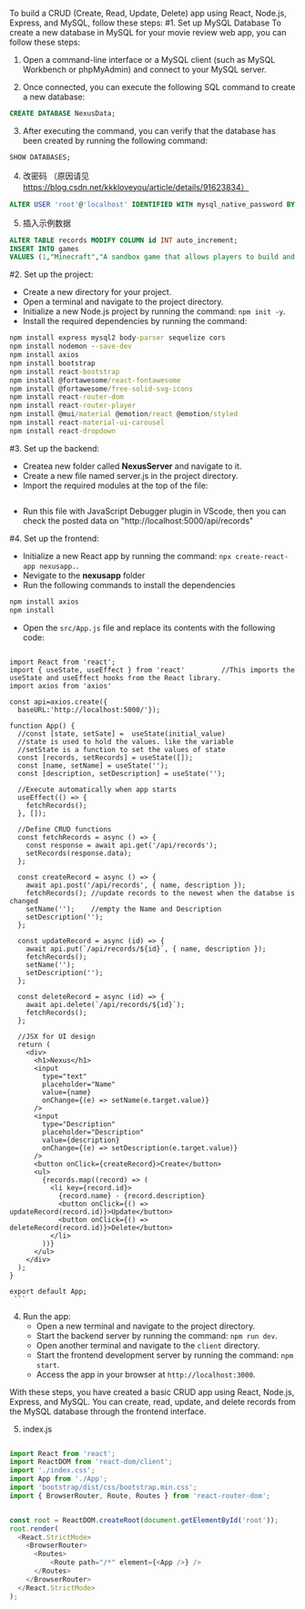 To build a CRUD (Create, Read, Update, Delete) app using React, Node.js, Express, and MySQL, follow these steps:
#1. Set up MySQL Database
To create a new database in MySQL for your movie review web app, you can follow these steps:

1. Open a command-line interface or a MySQL client (such as MySQL Workbench or phpMyAdmin) and connect to your MySQL server.

2. Once connected, you can execute the following SQL command to create a new database:

```sql
CREATE DATABASE NexusData;
```

3. After executing the command, you can verify that the database has been created by running the following command:

```sql
SHOW DATABASES;
```
4. 改密码 （原因请见 https://blog.csdn.net/kkkloveyou/article/details/91623834）
```sql
ALTER USER 'root'@'localhost' IDENTIFIED WITH mysql_native_password BY 'ladys';
```
5. 插入示例数据
```sql
ALTER TABLE records MODIFY COLUMN id INT auto_increment;
INSERT INTO games
VALUES (1,"Minecraft","A sandbox game that allows players to build and explore virtual worlds "),(2,"Fortnite","A popular battle royale game where players fight to be the last person standing "),(3,"Grand Theft Auto V","An open-world action-adventure game that allows players to explore a fictional city and engage in various criminal activities."),(4,"The Legend of Zelda: Breath of the Wild","An action-adventure game set in an open world, where players control Link as he sets out to rescue Princess Zelda."),(5,"Overwatch","A team-based first-person shooter game where players work together to achieve objectives."),(6,"Call of Duty: Modern Warfare","A first-person shooter game that offers a realistic and immersive experience in modern warfare scenarios."),(7,"Super Mario Odyssey","A platform game featuring Mario as he embarks on a globe-trotting adventure to rescue Princess Peach."),(8,"FIFA 20","A soccer simulation game that allows players to control their favorite teams and compete in various tournaments."),(9,"The Witcher 3: Wild Hunt","An action role-playing game set in a vast open world, where players take on the role of Geralt of Rivia, a monster hunter."),(10,"League of Legends","A multiplayer online battle arena game where players control a champion and compete against other teams."),(11,"Pokemon Sword and Shield","Role-playing games where players embark on an adventure to become the champion of the Galar region."),(12,"Assassin's Creed Odyssey","An action role-playing game set in ancient Greece, where players control a mercenary and engage in various missions."),(13,"Red Dead Redemption 2","An open-world western action-adventure game set in the late 1800s, with players taking on the role of a outlaw."),(14,"Counter-Strike: Global Offensive","A multiplayer first-person shooter game where players compete in teams to complete objectives or eliminate opponents."),(15,"World of Warcraft","A massively multiplayer online role-playing game set in the fantasy world of Azeroth, with players completing quests and battling monsters."),(16,"Minecraft: Dungeons","A dungeon-crawling action-adventure game set in the Minecraft universe, with players battling through various levels."),(17,"Fortnite: Battle Royale","The battle royale mode of Fortnite, where players fight to be the last person or team standing."),(18,"Apex Legends","A free-to-play battle royale game where players team up to compete against other squads in a futuristic setting."),(19,"Super Smash Bros. Ultimate","A fighting game featuring characters from various Nintendo franchises, where players battle to knock opponents off the stage."),(20,"Animal Crossing: New Horizons","A life simulation game where players create their own island paradise and interact with anthropomorphic animal characters.")
```

#2. Set up the project:

- Create a new directory for your project.
- Open a terminal and navigate to the project directory.
- Initialize a new Node.js project by running the command: ``` npm init -y ```.
- Install the required dependencies by running the command:
```cmd
npm install express mysql2 body-parser sequelize cors
npm install nodemon --save-dev
npm install axios
npm install bootstrap
npm install react-bootstrap
npm install @fortawesome/react-fontawesome
npm install @fortawesome/free-solid-svg-icons
npm install react-router-dom
npm install react-router-player
npm install @mui/material @emotion/react @emotion/styled
npm install react-material-ui-carousel
npm install react-dropdown
```


#3. Set up the backend:
- Createa new folder called **NexusServer** and navigate to it.
- Create a new file named server.js in the project directory.
- Import the required modules at the top of the file:
```javascript

```
- Run this file with JavaScript Debugger plugin in VScode, then you can check the posted data on "http://localhost:5000/api/records"

#4. Set up the frontend:
   - Initialize a new React app by running the command: `npx create-react-app nexusapp.`.
   - Nevigate to the **nexusapp** folder
   - Run the following commands to install the dependencies
   ```cmd
   npm install axios
   npm install 
   ```
   - Open the `src/App.js` file and replace its contents with the following code:
     ```javascript
    import React from 'react'; 
    import { useState, useEffect } from 'react'         //This imports the useState and useEffect hooks from the React library.
    import axios from 'axios'

    const api=axios.create({
      baseURL:'http://localhost:5000/'});

    function App() {
      //const [state, setSate] =  useState(initial_value)
      //state is used to hold the values. like the variable
      //setState is a function to set the values of state
      const [records, setRecords] = useState([]);
      const [name, setName] = useState('');
      const [description, setDescription] = useState('');

      //Execute automatically when app starts
      useEffect(() => {
        fetchRecords();
      }, []);

      //Define CRUD functions
      const fetchRecords = async () => {
        const response = await api.get('/api/records');
        setRecords(response.data);
      };

      const createRecord = async () => {
        await api.post('/api/records', { name, description });
        fetchRecords(); //update records to the newest when the databse is changed
        setName('');    //empty the Name and Description
        setDescription('');
      };

      const updateRecord = async (id) => {
        await api.put(`/api/records/${id}`, { name, description });
        fetchRecords();
        setName('');
        setDescription('');
      };

      const deleteRecord = async (id) => {
        await api.delete(`/api/records/${id}`);
        fetchRecords();
      };

      //JSX for UI design
      return (
        <div>
          <h1>Nexus</h1>
          <input
            type="text"
            placeholder="Name"
            value={name}
            onChange={(e) => setName(e.target.value)}
          />
          <input
            type="Description"
            placeholder="Description"
            value={description}
            onChange={(e) => setDescription(e.target.value)}
          />
          <button onClick={createRecord}>Create</button>
          <ul>
            {records.map((record) => (
              <li key={record.id}>
                {record.name} - {record.description}
                <button onClick={() => updateRecord(record.id)}>Update</button>
                <button onClick={() => deleteRecord(record.id)}>Delete</button>
              </li>
            ))}
          </ul>
        </div>
      );
    }

    export default App;
     ```

4. Run the app:
   - Open a new terminal and navigate to the project directory.
   - Start the backend server by running the command: `npm run dev`.
   - Open another terminal and navigate to the `client` directory.
   - Start the frontend development server by running the command: `npm start`.
   - Access the app in your browser at `http://localhost:3000`.

With these steps, you have created a basic CRUD app using React, Node.js, Express, and MySQL. You can create, read, update, and delete records from the MySQL database through the frontend interface.



5. index.js

```javascript

import React from 'react';
import ReactDOM from 'react-dom/client';
import './index.css';
import App from './App';
import 'bootstrap/dist/css/bootstrap.min.css';
import { BrowserRouter, Route, Routes } from 'react-router-dom';


const root = ReactDOM.createRoot(document.getElementById('root'));
root.render(
  <React.StrictMode>
    <BrowserRouter>
      <Routes>
          <Route path="/*" element={<App />} />
      </Routes>
    </BrowserRouter>
  </React.StrictMode>
);



```